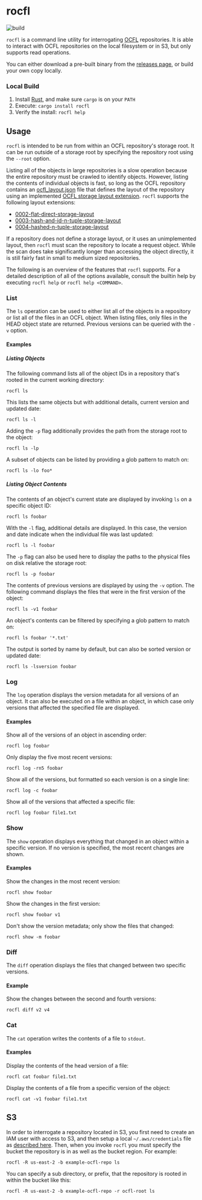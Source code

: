 # rocfl

![build](https://github.com/pwinckles/rocfl/workflows/build/badge.svg)

`rocfl` is a command line utility for interrogating
[OCFL](https://ocfl.io/) repositories. It is able to interact with
OCFL repositories on the local filesystem or in S3, but only supports
read operations.

You can either download a pre-built binary from the [releases
page](https://github.com/pwinckles/rocfl/releases), or build your own
copy locally.

### Local Build

1. Install [Rust](https://www.rust-lang.org/tools/install), and make
   sure `cargo` is on your `PATH`
1. Execute: `cargo install rocfl`
1. Verify the install: `rocfl help`

## Usage

`rocfl` is intended to be run from within an OCFL repository's storage
root. It can be run outside of a storage root by specifying the
repository root using the `--root` option.

Listing all of the objects in large repositories is a slow operation
because the entire repository must be crawled to identify objects.
However, listing the contents of individual objects is fast, so long
as the OCFL repository contains an
[ocfl_layout.json](https://ocfl.io/1.0/spec/#root-structure) file that
defines the layout of the repository using an implemented [OCFL
storage layout extension](https://ocfl.github.io/extensions/). `rocfl`
supports the following layout extensions:

- [0002-flat-direct-storage-layout](https://ocfl.github.io/extensions/0002-flat-direct-storage-layout.html)
- [0003-hash-and-id-n-tuple-storage-layout](https://ocfl.github.io/extensions/0003-hash-and-id-n-tuple-storage-layout.html)
- [0004-hashed-n-tuple-storage-layout](https://ocfl.github.io/extensions/0004-hashed-n-tuple-storage-layout.html)

If a repository does not define a storage layout, or it uses an
unimplemented layout, then `rocfl` must scan the repository to locate
a request object. While the scan does take significantly longer than
accessing the object directly, it is still fairly fast in small to
medium sized repositories.

The following is an overview of the features that `rocfl` supports.
For a detailed description of all of the options available, consult
the builtin help by executing `rocfl help` or `rocfl help <COMMAND>`.

### List

The `ls` operation can be used to either list all of the objects in a
repository or list all of the files in an OCFL object. When listing
files, only files in the HEAD object state are returned. Previous
versions can be queried with the `-v` option.

#### Examples

##### Listing Objects

The following command lists all of the object IDs in a repository
that's rooted in the current working directory:

```console
rocfl ls
```

This lists the same objects but with additional details, current
version and updated date:

```console
rocfl ls -l
```

Adding the `-p` flag additionally provides the path from the storage
root to the object:

```console
rocfl ls -lp
```

A subset of objects can be listed by providing a glob pattern to match
on:

```console
rocfl ls -lo foo*
```

##### Listing Object Contents

The contents of an object's current state are displayed by invoking
`ls` on a specific object ID:

```console
rocfl ls foobar
```

With the `-l` flag, additional details are displayed. In this case,
the version and date indicate when the individual file was last
updated:

```console
rocfl ls -l foobar
```

The `-p` flag can also be used here to display the paths to the
physical files on disk relative the storage root:

```console
rocfl ls -p foobar
```

The contents of previous versions are displayed by using the `-v`
option. The following command displays the files that were in the
first version of the object:

```console
rocfl ls -v1 foobar
```

An object's contents can be filtered by specifying a glob pattern to
match on:

```console
rocfl ls foobar '*.txt'
```

The output is sorted by name by default, but can also be sorted
version or updated date:

```console
rocfl ls -lsversion foobar
```

### Log

The `log` operation displays the version metadata for all versions of
an object. It can also be executed on a file within an object, in
which case only versions that affected the specified file are
displayed.

#### Examples

Show all of the versions of an object in ascending order:

```console
rocfl log foobar
```

Only display the five most recent versions:

```console
rocfl log -rn5 foobar
```

Show all of the versions, but formatted so each version is on a single
line:

```console
rocfl log -c foobar
```

Show all of the versions that affected a specific file:

```console
rocfl log foobar file1.txt
```

### Show

The `show` operation displays everything that changed in an object
within a specific version. If no version is specified, the most recent
changes are shown.

#### Examples

Show the changes in the most recent version:

```console
rocfl show foobar
```

Show the changes in the first version:

```console
rocfl show foobar v1
```

Don't show the version metadata; only show the files that changed:

```console
rocfl show -m foobar
```

### Diff

The `diff` operation displays the files that changed between two
specific versions.

#### Example

Show the changes between the second and fourth versions:

```console
rocfl diff v2 v4
```

### Cat

The `cat` operation writes the contents of a file to `stdout`.

#### Examples

Display the contents of the head version of a file:

```console
rocfl cat foobar file1.txt
```

Display the contents of a file from a specific version of the object:

```console
rocfl cat -v1 foobar file1.txt
```

## S3

In order to interrogate a repository located in S3, you first need to
create an IAM user with access to S3, and then setup a local
`~/.aws/credentials` file as [described
here](https://docs.aws.amazon.com/cli/latest/userguide/cli-configure-files.html).
Then, when you invoke `rocfl` you must specify the bucket the
repository is in as well as the bucket region. For example:

```console
rocfl -R us-east-2 -b example-ocfl-repo ls
```

You can specify a sub directory, or prefix, that the repository is
rooted in within the bucket like this:

```console
rocfl -R us-east-2 -b example-ocfl-repo -r ocfl-root ls
```
